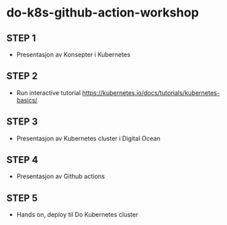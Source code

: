 # do-k8s-github-action-workshop

## STEP 1
* Presentasjon av Konsepter i Kubernetes

## STEP 2
* Run interactive tutorial https://kubernetes.io/docs/tutorials/kubernetes-basics/

## STEP 3
* Presentasjon av Kubernetes cluster i Digital Ocean

## STEP 4
* Presentasjon av Github actions

## STEP 5
* Hands on, deploy til Do Kubernetes cluster
